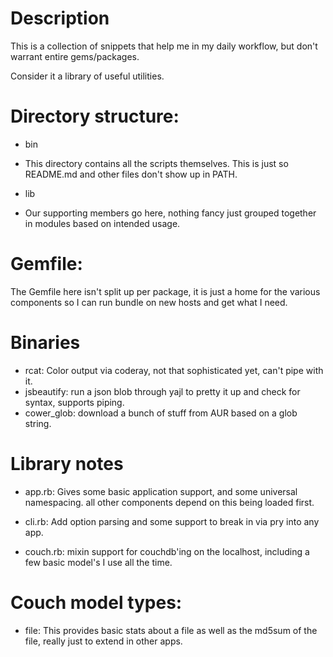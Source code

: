 # Description
This is a collection of snippets that help me in my daily workflow, but don't warrant entire gems/packages.

Consider it a library of useful utilities.

# Directory structure:

* bin
 * This directory contains all the scripts themselves.  This is just so README.md and other files don't show up in PATH.

* lib
 * Our supporting members go here, nothing fancy just grouped together in modules based on intended usage.

# Gemfile:

The Gemfile here isn't split up per package, it is just a home for the various components so I can run bundle on new hosts and get what I need.

# Binaries

* rcat: Color output via coderay, not that sophisticated yet, can't pipe with it.
* jsbeautify: run a json blob through yajl to pretty it up and check for syntax, supports piping.
* cower_glob: download a bunch of stuff from AUR based on a glob string.

# Library notes

* app.rb: Gives some basic application support, and some universal namespacing.  all other components depend on this being loaded first.

* cli.rb: Add option parsing and some support to break in via pry into any app.
* couch.rb: mixin support for couchdb'ing on the localhost, including a few basic model's I use all the time.

# Couch model types:

* file: This provides basic stats about a file as well as the md5sum of the file, really just to extend in other apps.
